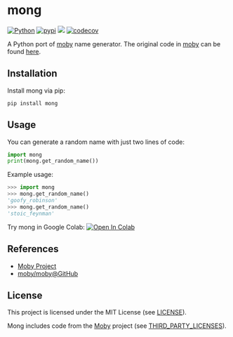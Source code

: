 # mong

[![Python](https://img.shields.io/badge/python-3.8%20%7C%203.9%20%7C%203.10%20%7C%203.11%20%7C%203.12%20%7C%203.13-blue)](https://www.python.org)
[![pypi](https://img.shields.io/pypi/v/mong.svg)](https://pypi.python.org/pypi/mong)
![](https://github.com/toshihikoyanase/mong/workflows/test/badge.svg)
[![codecov](https://codecov.io/gh/toshihikoyanase/mong/branch/master/graph/badge.svg)](https://codecov.io/gh/toshihikoyanase/mong)

A Python port of [moby](https://github.com/moby/moby) name generator.
The original code in [moby](https://github.com/moby/moby) can be found [here](https://github.com/moby/moby/blob/master/pkg/namesgenerator/names-generator.go).

## Installation

Install mong via pip:

```console
pip install mong
```

## Usage

You can generate a random name with just two lines of code:

```python
import mong
print(mong.get_random_name())
```

Example usage:

```python
>>> import mong
>>> mong.get_random_name()
'goofy_robinson'
>>> mong.get_random_name()
'stoic_feynman'
```

Try mong in Google Colab:
[![Open In Colab](https://colab.research.google.com/assets/colab-badge.svg)](https://colab.research.google.com/drive/16iw3njq06R32-0dHiRn2efUvvZmYHeRL)


## References

- [Moby Project](https://mobyproject.org/)
- [moby/moby@GitHub](https://github.com/moby/moby)


## License

This project is licensed under the MIT License (see [LICENSE](./LICENSE)).

Mong includes code from the [Moby](https://github.com/moby/moby) project (see [THIRD_PARTY_LICENSES](./THIRD_PARTY_LICENSES)).